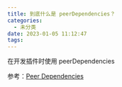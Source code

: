 ```yaml
---
title: 到底什么是 peerDependencies？
categories:
  - 未分类
date: 2023-01-05 11:12:47
tags:
---
```

在开发插件时使用 peerDependencies

参考：[Peer Dependencies](https://nodejs.org/es/blog/npm/peer-dependencies/)